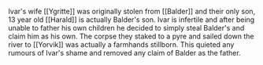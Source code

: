 Ivar's wife [[Ygritte]] was originally stolen from [[Balder]] and their only son, 13 year old [[Harald]] is actually Balder's son. Ivar is infertile and after being unable to father his own children he decided to simply steal Balder's and claim him as his own.  The corpse they staked to a pyre and sailed down the river to [[Yorvik]] was actually a farmhands stillborn. This quieted any rumours of Ivar's shame and removed any claim of Balder as the father.